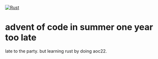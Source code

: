 [![Rust](https://github.com/srecnig/aoc22/actions/workflows/rust.yml/badge.svg)](https://github.com/srecnig/aoc22/actions/workflows/rust.yml)

# advent of code in summer one year too late
late to the party. but learning rust by doing aoc22. 
